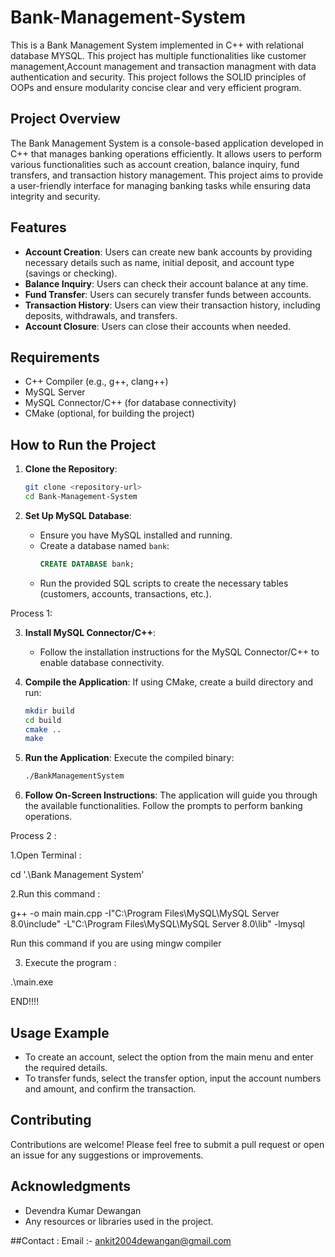 # Bank-Management-System
This is a Bank Management System implemented in C++ with relational database MYSQL. This project has multiple functionalities like customer management,Account management and transaction managment with data authentication and security. This project follows the SOLID principles of OOPs and ensure modularity concise clear and very efficient program.

## Project Overview
The Bank Management System is a console-based application developed in C++ that manages banking operations efficiently. It allows users to perform various functionalities such as account creation, balance inquiry, fund transfers, and transaction history management. This project aims to provide a user-friendly interface for managing banking tasks while ensuring data integrity and security.

## Features
- **Account Creation**: Users can create new bank accounts by providing necessary details such as name, initial deposit, and account type (savings or checking).
- **Balance Inquiry**: Users can check their account balance at any time.
- **Fund Transfer**: Users can securely transfer funds between accounts.
- **Transaction History**: Users can view their transaction history, including deposits, withdrawals, and transfers.
- **Account Closure**: Users can close their accounts when needed.

## Requirements
- C++ Compiler (e.g., g++, clang++)
- MySQL Server
- MySQL Connector/C++ (for database connectivity)
- CMake (optional, for building the project)

## How to Run the Project


1. **Clone the Repository**:
   ```bash
   git clone <repository-url>
   cd Bank-Management-System
   ```

2. **Set Up MySQL Database**:
   - Ensure you have MySQL installed and running.
   - Create a database named `bank`:
     ```sql
     CREATE DATABASE bank;
     ```
   - Run the provided SQL scripts to create the necessary tables (customers, accounts, transactions, etc.).

Process 1:

3. **Install MySQL Connector/C++**:
   - Follow the installation instructions for the MySQL Connector/C++ to enable database connectivity.

4. **Compile the Application**:
   If using CMake, create a build directory and run:
   ```bash
   mkdir build
   cd build
   cmake ..
   make
   ```

5. **Run the Application**:
   Execute the compiled binary:
   ```bash
   ./BankManagementSystem
   ```

6. **Follow On-Screen Instructions**:
   The application will guide you through the available functionalities. Follow the prompts to perform banking operations.


Process 2 :

1.Open Terminal :

 cd '.\Bank Management System\'


2.Run this command :

g++ -o main  main.cpp -I"C:\Program Files\MySQL\MySQL Server 8.0\include" -L"C:\Program Files\MySQL\MySQL Server 8.0\lib" -lmysql

Run this command if you are using mingw compiler

3. Execute the program :

.\main.exe

END!!!!

## Usage Example
- To create an account, select the option from the main menu and enter the required details.
- To transfer funds, select the transfer option, input the account numbers and amount, and confirm the transaction.

## Contributing
Contributions are welcome! Please feel free to submit a pull request or open an issue for any suggestions or improvements.

## Acknowledgments
- Devendra Kumar Dewangan
- Any resources or libraries used in the project.

##Contact :
Email :- ankit2004dewangan@gmail.com
